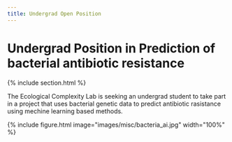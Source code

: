 ```yaml
---
title: Undergrad Open Position
---
```


# Undergrad Position in Prediction of bacterial antibiotic resistance

{% include section.html %}

The Ecological Complexity Lab is seeking an undergrad student to take part in a project that uses bacterial genetic data to predict antibiotic rasistance using mechine learning based methods.

{%
  include figure.html
  image="images/misc/bacteria_ai.jpg"
  width="100%"
%}

